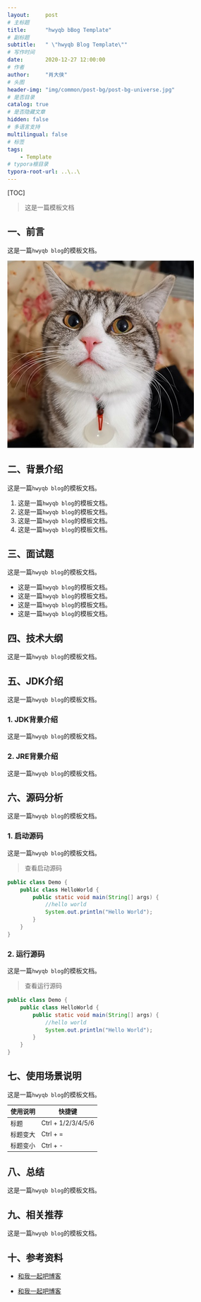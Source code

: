 ```yaml
---
layout:     post
# 主标题
title:      "hwyqb bBog Template"
# 副标题
subtitle:   " \"hwyqb Blog Template\""
# 写作时间
date:       2020-12-27 12:00:00
# 作者
author:     "肖大侠"
# 头图
header-img: "img/common/post-bg/post-bg-universe.jpg"
# 是否目录
catalog: true
# 是否隐藏文章
hidden: false
# 多语言支持
multilingual: false
# 标签
tags:
    - Template
# typora根目录
typora-root-url: ..\..\
---
```


[TOC]




> 这是一篇模板文档

## 一、前言

这是一篇`hwyqb blog`的模板文档。

![img](/img/in-post/2020-12-27-hwyqb-blog-template/head-portrait.jpg)

## 二、背景介绍

这是一篇`hwyqb blog`的模板文档。

1. 这是一篇`hwyqb blog`的模板文档。
2. 这是一篇`hwyqb blog`的模板文档。
3. 这是一篇`hwyqb blog`的模板文档。
4. 这是一篇`hwyqb blog`的模板文档。

## 三、面试题

这是一篇`hwyqb blog`的模板文档。

- 这是一篇`hwyqb blog`的模板文档。
- 这是一篇`hwyqb blog`的模板文档。
- 这是一篇`hwyqb blog`的模板文档。
- 这是一篇`hwyqb blog`的模板文档。

## 四、技术大纲

这是一篇`hwyqb blog`的模板文档。

## 五、JDK介绍

这是一篇`hwyqb blog`的模板文档。

### 1. JDK背景介绍

这是一篇`hwyqb blog`的模板文档。

### 2. JRE背景介绍

这是一篇`hwyqb blog`的模板文档。

## 六、源码分析

这是一篇`hwyqb blog`的模板文档。

### 1. 启动源码

这是一篇`hwyqb blog`的模板文档。

>查看启动源码
```java
public class Demo {
	public class HelloWorld {
    	public static void main(String[] args) {
            //hello world
        	System.out.println("Hello World");
    	}
	}
}
```

### 2. 运行源码

这是一篇`hwyqb blog`的模板文档。

>查看运行源码

```java
public class Demo {
	public class HelloWorld {
    	public static void main(String[] args) {
            //hello world
        	System.out.println("Hello World");
    	}
	}
}
```

## 七、使用场景说明

这是一篇`hwyqb blog`的模板文档。

| 使用说明 | 快捷键             |
| -------- | ------------------ |
| 标题     | Ctrl + 1/2/3/4/5/6 |
| 标题变大 | Ctrl + =           |
| 标题变小 | Ctrl + -           |



## 八、总结

这是一篇`hwyqb blog`的模板文档。

## 九、相关推荐

这是一篇`hwyqb blog`的模板文档。

## 十、参考资料

- [和我一起吧博客](https://www.baidu.com/)

- [和我一起吧博客](https://www.baidu.com/)



